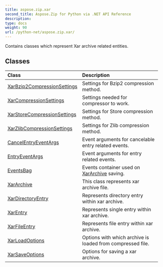 ```yaml
---
title: aspose.zip.xar
second_title: Aspose.Zip for Python via .NET API Reference
description: 
type: docs
weight: 90
url: /python-net/aspose.zip.xar/
---
```



Contains classes which represent Xar archive related entities.

## Classes
| Class | Description |
| :- | :- |
|[XarBzip2CompressionSettings](/zip/python-net/aspose.zip.xar/xarbzip2compressionsettings/)|Settings for Bzip2 compression method.|
|[XarCompressionSettings](/zip/python-net/aspose.zip.xar/xarcompressionsettings/)|Settings needed for compressor to work.|
|[XarStoreCompressionSettings](/zip/python-net/aspose.zip.xar/xarstorecompressionsettings/)|Settings for Store compression method.|
|[XarZlibCompressionSettings](/zip/python-net/aspose.zip.xar/xarzlibcompressionsettings/)|Settings for Zlib compression method.|
|[CancelEntryEventArgs](/zip/python-net/aspose.zip.xar/cancelentryeventargs/)|Event arguments for cancelable entry related events.|
|[EntryEventArgs](/zip/python-net/aspose.zip.xar/entryeventargs/)|Event arguments for entry related events.|
|[EventsBag](/zip/python-net/aspose.zip.xar/eventsbag/)|Events container used on [XarArchive](/zip/python-net/aspose.zip.xar/xararchive/) saving.|
|[XarArchive](/zip/python-net/aspose.zip.xar/xararchive/)|This class represents xar archive file.|
|[XarDirectoryEntry](/zip/python-net/aspose.zip.xar/xardirectoryentry/)|Represents directory entry within xar archive.|
|[XarEntry](/zip/python-net/aspose.zip.xar/xarentry/)|Represents single entry within xar archive.|
|[XarFileEntry](/zip/python-net/aspose.zip.xar/xarfileentry/)|Represents file entry within xar archive.|
|[XarLoadOptions](/zip/python-net/aspose.zip.xar/xarloadoptions/)|Options with which archive is loaded from compressed file.|
|[XarSaveOptions](/zip/python-net/aspose.zip.xar/xarsaveoptions/)|Options for saving a xar archive.|
